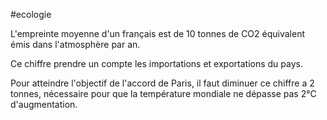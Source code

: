#ecologie 

L'empreinte moyenne d'un français est de 10 tonnes de CO2 équivalent émis dans l'atmosphère par an.

Ce chiffre prendre un compte les importations et exportations du pays.

Pour atteindre l'objectif de l'accord de Paris, il faut diminuer ce chiffre a 2 tonnes, nécessaire pour que la température mondiale ne dépasse pas 2°C d'augmentation.